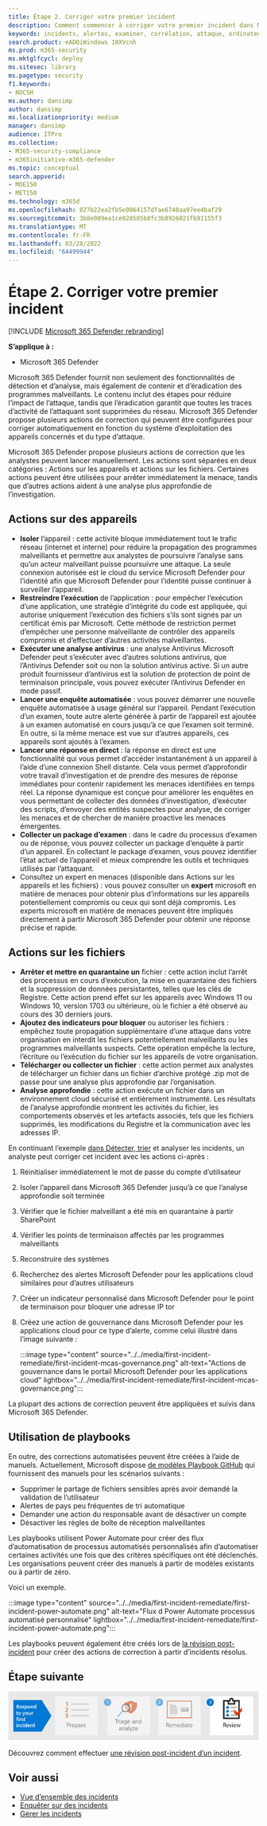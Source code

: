 ```yaml
---
title: Étape 2. Corriger votre premier incident
description: Comment commencer à corriger votre premier incident dans Microsoft 365 Defender.
keywords: incidents, alertes, examiner, corrélation, attaque, ordinateurs, appareils, utilisateurs, identités, identité, boîte aux lettres, courrier électronique, 365, microsoft, m365, réponse aux incidents, cyber-attaque
search.product: eADQiWindows 10XVcnh
ms.prod: m365-security
ms.mktglfcycl: deploy
ms.sitesec: library
ms.pagetype: security
f1.keywords:
- NOCSH
ms.author: dansimp
author: dansimp
ms.localizationpriority: medium
manager: dansimp
audience: ITPro
ms.collection:
- M365-security-compliance
- m365initiative-m365-defender
ms.topic: conceptual
search.appverid:
- MOE150
- MET150
ms.technology: m365d
ms.openlocfilehash: 827b22ea2fb5e0864157dfae6748aa97ee4baf29
ms.sourcegitcommit: 3b8e009ea1ce928505b8fc3b8926021fb91155f3
ms.translationtype: MT
ms.contentlocale: fr-FR
ms.lasthandoff: 03/28/2022
ms.locfileid: "64499944"
---
```

# <a name="step-2-remediate-your-first-incident"></a>Étape 2. Corriger votre premier incident

[!INCLUDE [Microsoft 365 Defender rebranding](../includes/microsoft-defender.md)]

**S’applique à :**
- Microsoft 365 Defender

Microsoft 365 Defender fournit non seulement des fonctionnalités de détection et d’analyse, mais également de contenir et d’éradication des programmes malveillants. Le contenu inclut des étapes pour réduire l’impact de l’attaque, tandis que l’éradication garantit que toutes les traces d’activité de l’attaquant sont supprimées du réseau. Microsoft 365 Defender propose plusieurs actions de correction qui peuvent être configurées pour corriger automatiquement [](m365d-autoir.md) en fonction du système d’exploitation des appareils concernés et du type d’attaque.

Microsoft 365 Defender propose plusieurs actions de correction que les analystes peuvent lancer manuellement. Les actions sont séparées en deux catégories : Actions sur les appareils et actions sur les fichiers. Certaines actions peuvent être utilisées pour arrêter immédiatement la menace, tandis que d’autres actions aident à une analyse plus approfondie de l’investigation.

## <a name="actions-on-devices"></a>Actions sur des appareils

- **Isoler** l’appareil : cette activité bloque immédiatement tout le trafic réseau (internet et interne) pour réduire la propagation des programmes malveillants et permettre aux analystes de poursuivre l’analyse sans qu’un acteur malveillant puisse poursuivre une attaque. La seule connexion autorisée est le cloud du service Microsoft Defender pour l’identité afin que Microsoft Defender pour l’identité puisse continuer à surveiller l’appareil. 
- **Restreindre l’exécution** de l’application : pour empêcher l’exécution d’une application, une stratégie d’intégrité du code est appliquée, qui autorise uniquement l’exécution des fichiers s’ils sont signés par un certificat émis par Microsoft. Cette méthode de restriction permet d’empêcher une personne malveillante de contrôler des appareils compromis et d’effectuer d’autres activités malveillantes.
- **Exécuter une analyse antivirus** : une analyse Antivirus Microsoft Defender peut s’exécuter avec d’autres solutions antivirus, que l’Antivirus Defender soit ou non la solution antivirus active. Si un autre produit fournisseur d’antivirus est la solution de protection de point de terminaison principale, vous pouvez exécuter l’Antivirus Defender en mode passif.
- **Lancer une enquête automatisée** : vous pouvez démarrer une nouvelle enquête automatisée à usage général sur l’appareil. Pendant l’exécution d’un examen, toute autre alerte générée à partir de l’appareil est ajoutée à un examen automatisé en cours jusqu’à ce que l’examen soit terminé. En outre, si la même menace est vue sur d’autres appareils, ces appareils sont ajoutés à l’examen.
- **Lancer une réponse en direct** : la réponse en direct est une fonctionnalité qui vous permet d’accéder instantanément à un appareil à l’aide d’une connexion Shell distante. Cela vous permet d’approfondir votre travail d’investigation et de prendre des mesures de réponse immédiates pour contenir rapidement les menaces identifiées en temps réel. La réponse dynamique est conçue pour améliorer les enquêtes en vous permettant de collecter des données d’investigation, d’exécuter des scripts, d’envoyer des entités suspectes pour analyse, de corriger les menaces et de chercher de manière proactive les menaces émergentes.
- **Collecter un package d’examen** : dans le cadre du processus d’examen ou de réponse, vous pouvez collecter un package d’enquête à partir d’un appareil. En collectant le package d’examen, vous pouvez identifier l’état actuel de l’appareil et mieux comprendre les outils et techniques utilisés par l’attaquant. 
- Consultez un expert en menaces (disponible dans Actions sur les appareils et les fichiers) : vous pouvez consulter un **expert** microsoft en matière de menaces pour obtenir plus d’informations sur les appareils potentiellement compromis ou ceux qui sont déjà compromis. Les experts microsoft en matière de menaces peuvent être impliqués directement à partir Microsoft 365 Defender pour obtenir une réponse précise et rapide. 

## <a name="actions-on-files"></a>Actions sur les fichiers

- **Arrêter et mettre en quarantaine un** fichier : cette action inclut l’arrêt des processus en cours d’exécution, la mise en quarantaine des fichiers et la suppression de données persistantes, telles que les clés de Registre. Cette action prend effet sur les appareils avec Windows 11 ou Windows 10, version 1703 ou ultérieure, où le fichier a été observé au cours des 30 derniers jours. 
- **Ajoutez des indicateurs pour bloquer** ou autoriser les fichiers : empêchez toute propagation supplémentaire d’une attaque dans votre organisation en interdit les fichiers potentiellement malveillants ou les programmes malveillants suspects. Cette opération empêche la lecture, l’écriture ou l’exécution du fichier sur les appareils de votre organisation.
- **Télécharger ou collecter un fichier** : cette action permet aux analystes de télécharger un fichier dans un fichier d’archive protégé .zip mot de passe pour une analyse plus approfondie par l’organisation.
- **Analyse approfondie** : cette action exécute un fichier dans un environnement cloud sécurisé et entièrement instrumenté. Les résultats de l’analyse approfondie montrent les activités du fichier, les comportements observés et les artefacts associés, tels que les fichiers supprimés, les modifications du Registre et la communication avec les adresses IP. 

En continuant l’exemple [dans Détecter, trier](first-incident-analyze.md#analyze-your-first-incident) et analyser les incidents, un analyste peut corriger cet incident avec les actions ci-après :

1. Réinitialiser immédiatement le mot de passe du compte d’utilisateur
2. Isoler l’appareil dans Microsoft 365 Defender jusqu’à ce que l’analyse approfondie soit terminée
3. Vérifier que le fichier malveillant a été mis en quarantaine à partir SharePoint
4. Vérifier les points de terminaison affectés par les programmes malveillants
5. Reconstruire des systèmes
6. Recherchez des alertes Microsoft Defender pour les applications cloud similaires pour d’autres utilisateurs
7. Créer un indicateur personnalisé dans Microsoft Defender pour le point de terminaison pour bloquer une adresse IP tor
8. Créez une action de gouvernance dans Microsoft Defender pour les applications cloud pour ce type d’alerte, comme celui illustré dans l’image suivante :

   :::image type="content" source="../../media/first-incident-remediate/first-incident-mcas-governance.png" alt-text="Actions de gouvernance dans le portail Microsoft Defender pour les applications cloud" lightbox="../../media/first-incident-remediate/first-incident-mcas-governance.png":::

La plupart des actions de correction peuvent être appliquées et suivis dans Microsoft 365 Defender.

## <a name="using-playbooks"></a>Utilisation de playbooks

En outre, des corrections automatisées peuvent être créées à l’aide de manuels. Actuellement, Microsoft dispose [de modèles Playbook GitHub](https://github.com/microsoft/Microsoft-Cloud-App-Security/tree/master/Playbooks) qui fournissent des manuels pour les scénarios suivants :

- Supprimer le partage de fichiers sensibles après avoir demandé la validation de l’utilisateur
- Alertes de pays peu fréquentes de tri automatique
- Demander une action du responsable avant de désactiver un compte
- Désactiver les règles de boîte de réception malveillantes

Les playbooks utilisent Power Automate pour créer des flux d’automatisation de processus automatisés personnalisés afin d’automatiser certaines activités une fois que des critères spécifiques ont été déclenchés. Les organisations peuvent créer des manuels à partir de modèles existants ou à partir de zéro. 

Voici un exemple.
 
:::image type="content" source="../../media/first-incident-remediate/first-incident-power-automate.png" alt-text="Flux d Power Automate processus automatisé personnalisé" lightbox="../../media/first-incident-remediate/first-incident-power-automate.png"::: 
 
Les playbooks peuvent également être créés lors de [la révision post-incident](first-incident-post.md) pour créer des actions de correction à partir d’incidents résolus. 

## <a name="next-step"></a>Étape suivante

[![Étape 3 : Découvrez comment effectuer une révision post-incident d’un incident.](../../media/first-incident-overview/first-incident-path-step3.png)](first-incident-post.md)

Découvrez comment effectuer [une révision post-incident d’un incident](first-incident-post.md).

## <a name="see-also"></a>Voir aussi

- [Vue d’ensemble des incidents](incidents-overview.md)
- [Enquêter sur des incidents](investigate-incidents.md)
- [Gérer les incidents](manage-incidents.md)
